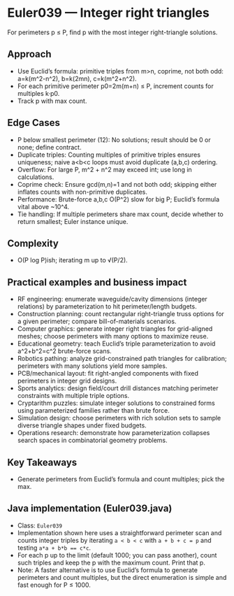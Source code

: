 # Euler039 — Integer right triangles

For perimeters p ≤ P, find p with the most integer right-triangle solutions.

## Approach

- Use Euclid’s formula: primitive triples from m>n, coprime, not both odd: a=k(m^2-n^2), b=k(2mn), c=k(m^2+n^2).
- For each primitive perimeter p0=2m(m+n) ≤ P, increment counts for multiples k·p0.
- Track p with max count.

## Edge Cases

- P below smallest perimeter (12): No solutions; result should be 0 or none; define contract.
- Duplicate triples: Counting multiples of primitive triples ensures uniqueness; naive a<b<c loops must avoid duplicate (a,b,c) ordering.
- Overflow: For large P, m^2 + n^2 may exceed int; use long in calculations.
- Coprime check: Ensure gcd(m,n)=1 and not both odd; skipping either inflates counts with non-primitive duplicates.
- Performance: Brute-force a,b,c O(P^2) slow for big P; Euclid’s formula vital above ~10^4.
- Tie handling: If multiple perimeters share max count, decide whether to return smallest; Euler instance unique.

## Complexity
- O(P log P)ish; iterating m up to √(P/2).

## Practical examples and business impact

- RF engineering: enumerate waveguide/cavity dimensions (integer relations) by parameterization to hit perimeter/length budgets.
- Construction planning: count rectangular right-triangle truss options for a given perimeter; compare bill-of-materials scenarios.
- Computer graphics: generate integer right triangles for grid-aligned meshes; choose perimeters with many options to maximize reuse.
- Educational geometry: teach Euclid’s triple parameterization to avoid a^2+b^2=c^2 brute-force scans.
- Robotics pathing: analyze grid-constrained path triangles for calibration; perimeters with many solutions yield more samples.
- PCB/mechanical layout: fit right-angled components with fixed perimeters in integer grid designs.
- Sports analytics: design field/court drill distances matching perimeter constraints with multiple triple options.
- Cryptarithm puzzles: simulate integer solutions to constrained forms using parameterized families rather than brute force.
- Simulation design: choose perimeters with rich solution sets to sample diverse triangle shapes under fixed budgets.
- Operations research: demonstrate how parameterization collapses search spaces in combinatorial geometry problems.

## Key Takeaways
- Generate perimeters from Euclid’s formula and count multiples; pick the max.


## Java implementation (Euler039.java)

- Class: `Euler039`
- Implementation shown here uses a straightforward perimeter scan and counts integer triples by iterating `a < b < c` with `a + b + c = p` and testing `a*a + b*b == c*c`.
- For each p up to the limit (default 1000; you can pass another), count such triples and keep the p with the maximum count. Print that p.
- Note: A faster alternative is to use Euclid’s formula to generate perimeters and count multiples, but the direct enumeration is simple and fast enough for P ≤ 1000.
